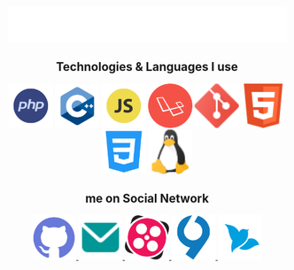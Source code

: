 <div align="center"><img src="/images/header.svg"></div>

<h2 align="center">Technologies & Languages I use</h2>

<div align="center">
    <img src="images/PHP.svg" alt="PHP" width="80px">
    <img src="images/Cpp.svg" alt="C++" width="80px">
    <img src="images/Javascript.svg" alt="Javascript" width="80px">
    <img src="images/Laravel.svg" alt="Laravel" width="80px">
    <img src="images/Git.svg" alt="Git" width="80px">
    <img src="images/Html.svg" alt="HTML" width="80px">
    <img src="images/Css.svg" alt="CSS" width="80px">
    <img src="images/Linux.svg" alt="Linux" width="80px">
</div>

<h2 align="center">me on Social Network</h2>

<p align="center">
    <a href="https://github.com/MimsadAlef">
        <img src="images/Github.svg" alt="GitHub" width="80px">
    </a>
    <a href="mailto:mimsadAlef@mail.ir">
        <img src="images/Mail.svg" alt="mail" width="80px">
    </a>
    <a href="https://aparat.com/mimsadAlef">
        <img src="images/Aparat.svg" alt="Aparat" width="80px">
    </a>
    <a href="https://virgool.io/@MimsadAlef">
        <img src="images/Virgool.svg" alt="Virgool" width="80px">
    </a>
    <a href="https://wekhed.ir/@MimsadAlef">
        <img src="images/Wekhed.png" alt="Wekhed" width="80px">
    </a>
</p>
<!-- <h2 align="center">my project</h2> -->
